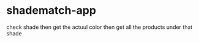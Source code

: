 # shadematch-app
check shade  then  get the  actuul  color  then  get    all the  products  under that  shade 
